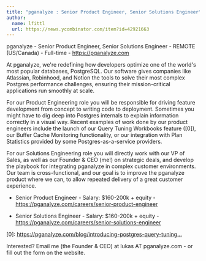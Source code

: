```yaml
---
title: "pganalyze : Senior Product Engineer, Senior Solutions Engineer"
author:
  name: lfittl
  url: https://news.ycombinator.com/item?id=42921663
---
```

pganalyze - Senior Product Engineer, Senior Solutions Engineer - REMOTE (US&#x2F;Canada) - Full-time - <a href="https:&#x2F;&#x2F;pganalyze.com" rel="nofollow">https:&#x2F;&#x2F;pganalyze.com</a>

At pganalyze, we&#x27;re redefining how developers optimize one of the world&#x27;s most popular databases, PostgreSQL. Our software gives companies like Atlassian, Robinhood, and Notion the tools to solve their most complex Postgres performance challenges, ensuring their mission-critical applications run smoothly at scale.

For our Product Engineering role you will be responsible for driving feature development from concept to writing code to deployment. Sometimes you might have to dig deep into Postgres internals to explain information correctly in a visual way. Recent examples of work done by our product engineers include the launch of our Query Tuning Workbooks feature ([0]), our Buffer Cache Monitoring functionality, or our integration with Plan Statistics provided by some Postgres-as-a-service providers.

For our Solutions Engineering role you will directly work with our VP of Sales, as well as our Founder &amp; CEO (me!) on strategic deals, and develop the playbook for integrating pganalyze in complex customer environments. Our team is cross-functional, and our goal is to improve the pganalyze product where we can, to allow repeated delivery of a great customer experience.

- Senior Product Engineer - Salary: $160-200k + equity - <a href="https:&#x2F;&#x2F;pganalyze.com&#x2F;careers&#x2F;senior-product-engineer" rel="nofollow">https:&#x2F;&#x2F;pganalyze.com&#x2F;careers&#x2F;senior-product-engineer</a>

- Senior Solutions Engineer - Salary: $160-200k + equity - <a href="https:&#x2F;&#x2F;pganalyze.com&#x2F;careers&#x2F;senior-solutions-engineer" rel="nofollow">https:&#x2F;&#x2F;pganalyze.com&#x2F;careers&#x2F;senior-solutions-engineer</a>

[0]: <a href="https:&#x2F;&#x2F;pganalyze.com&#x2F;blog&#x2F;introducing-postgres-query-tuning-workbooks" rel="nofollow">https:&#x2F;&#x2F;pganalyze.com&#x2F;blog&#x2F;introducing-postgres-query-tuning...</a>

Interested? Email me (the Founder &amp; CEO) at lukas AT pganalyze.com - or fill out the form on the website.
<JobApplication />
